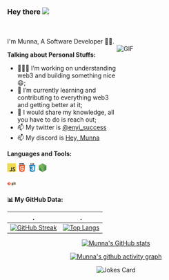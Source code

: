 
### Hey there <img src="https://cutewallpaper.org/download.php?file=/27/best-wallpaper-gif-program/coding-gifs-get-the-best-gif-on-giphy.gif" width="25px">

<br />
<br />
I'm Munna, A Software Developer 🚀🚀.
<br/>
 <img align="right" alt="GIF" src="https://gifer.com/en/7SvE" width="250" height="250" />

**Talking about Personal Stuffs:**

- 👨🏽‍💻 I’m working on understanding web3 and building something nice :smile:;
- 🌱 I’m currently learning and contributing to everything web3 and getting better at it; 
- 💬 I would share my knowledge, all you have to do is reach out;
- 📫 My twitter is [@enyi_success](https://twitter.com/enyi_success)
- 📫 My discord is [Hey, Munna](https://discord.com/users/Munna20#4311)


**Languages and Tools:**  

<code><img height="20" src="https://raw.githubusercontent.com/github/explore/80688e429a7d4ef2fca1e82350fe8e3517d3494d/topics/javascript/javascript.png"></code>
<code><img height="20" src="https://raw.githubusercontent.com/github/explore/80688e429a7d4ef2fca1e82350fe8e3517d3494d/topics/html/html.png"></code>
<code><img height="20" src="https://raw.githubusercontent.com/github/explore/80688e429a7d4ef2fca1e82350fe8e3517d3494d/topics/css/css.png"></code>
<code><img height="20" src="https://raw.githubusercontent.com/github/explore/80688e429a7d4ef2fca1e82350fe8e3517d3494d/topics/nodejs/nodejs.png"></code>
<!-- <code><img height="20" src="https://raw.githubusercontent.com/github/explore/80688e429a7d4ef2fca1e82350fe8e3517d3494d/topics/gitHub/github.png"></code> -->
<code><img height="20" src="https://raw.githubusercontent.com/github/explore/80688e429a7d4ef2fca1e82350fe8e3517d3494d/topics/git/git.png"></code>



 **📊 My GitHub Data:**

|                                                                                                            .                                                                                                            |                                                                             .                                                                             |
| :---------------------------------------------------------------------------------------------------------------------------------------------------------------------------------------------------------------------: | :-------------------------------------------------------------------------------------------------------------------------------------------------------: |
| [![GitHub Streak](https://github-readme-streak-stats.herokuapp.com?user=Munnachienyi&theme=cobalt&hide_border=true&date_format=M%20j%5B%2C%20Y%5D&fire=DD0000&ring=DD2727&currStreakNum=00DD3DC2&background=000000)](#!) | [![Top Langs](https://github-readme-stats.vercel.app/api/top-langs/?username=Munnachienyi&layout=compact&theme=vision-friendly-dark&hide_border=true)](#!) |

<div id="github_stats" align="center">
 
[![Munna's GitHub stats](https://github-readme-stats.vercel.app/api?username=Munnachienyi&count_private=true&show_icons=true&theme=radical&hide_border=true)](#!)

 [![Munna's github activity graph](https://github-activity-graph-oopa.herokuapp.com/graph?username=Munnachienyi&theme=redical&hide_border=true)](#!)

 ![Jokes Card](https://readme-jokes.vercel.app/api?theme=redical&hide_border=true)

</div>
